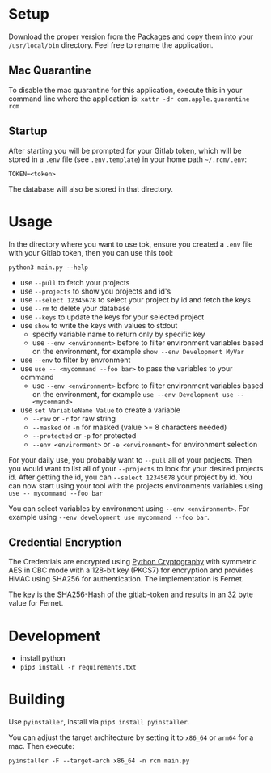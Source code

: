 # Setup
Download the proper version from the Packages and copy them into your `/usr/local/bin` directory. Feel free to rename the application.

## Mac Quarantine
To disable the mac quarantine for this application, execute this in your command line where the application is:
`xattr -dr com.apple.quarantine rcm`

## Startup

After starting you will be prompted for your Gitlab token, which will be stored in a `.env` file (see `.env.template`) in your home path `~/.rcm/.env`:
```
TOKEN=<token>
```

The database will also be stored in that directory.
# Usage
In the directory where you want to use tok, ensure you created a `.env` file with your Gitlab token, then you can use this tool:

`python3 main.py --help`

- use `--pull` to fetch your projects
- use `--projects` to show you projects and id's
- use `--select 12345678` to select your project by id and fetch the keys
- use `--rm` to delete your database
- use `--keys` to update the keys for your selected project
- use `show` to write the keys with values to stdout
    - specify variable name to return only by specific key 
    - use `--env <environment>` before to filter environment variables based on the environment, for example `show --env Development MyVar`
- use `--env` to filter by envronment
- use `use -- <mycommand --foo bar>` to pass the variables to your command
    - use `--env <environment>` before to filter environment variables based on the environment, for example `use --env Development use -- <mycommand>`
- use `set VariableName Value` to create a variable
    - `--raw` or `-r` for raw string
    - `--masked` or `-m` for masked (value >= 8 characters needed)
    - `--protected` or `-p` for protected
    - `--env <environment>` or `-e <environment>` for environment selection

For your daily use, you probably want to `--pull` all of your projects. 
Then you would want to list all of your `--projects` to look for your desired 
projects id. After getting the id, you can `--select 12345678` your project by id.
You can now start using your tool with the projects environments variables using 
`use -- mycommand --foo bar`

You can select variables by environment using `--env <environment>`. For example using `--env development use mycommand --foo bar`. 

## Credential Encryption
The Credentials are encrypted using [Python Cryptography](https://cryptography.io/en/latest/)
with symmetric AES in CBC mode with a 128-bit key (PKCS7) for encryption and provides 
HMAC using SHA256 for authentication. The implementation is Fernet.

The key is the SHA256-Hash of the gitlab-token and results in an 32 byte value for Fernet.

# Development
- install python
- `pip3 install -r requirements.txt`

# Building
Use `pyinstaller`, install via `pip3 install pyinstaller`.

You can adjust the target architecture by setting it to `x86_64` or `arm64` for a mac.
Then execute:

`pyinstaller -F --target-arch x86_64 -n rcm main.py`
